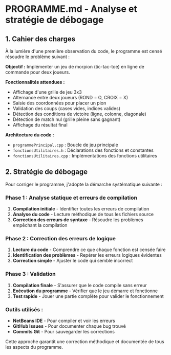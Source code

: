 # PROGRAMME.md - Analyse et stratégie de débogage

## 1. Cahier des charges

À la lumière d'une première observation du code, le programme est censé résoudre le problème suivant :

**Objectif :** Implémenter un jeu de morpion (tic-tac-toe) en ligne de commande pour deux joueurs.

**Fonctionnalités attendues :**
- Affichage d'une grille de jeu 3x3
- Alternance entre deux joueurs (ROND = O, CROIX = X)
- Saisie des coordonnées pour placer un pion
- Validation des coups (cases vides, indices valides)
- Détection des conditions de victoire (ligne, colonne, diagonale)
- Détection de match nul (grille pleine sans gagnant)
- Affichage du résultat final

**Architecture du code :**
- `programmePrincipal.cpp` : Boucle de jeu principale
- `fonctionsUtilitaires.h` : Déclarations des fonctions et constantes
- `fonctionsUtilitaires.cpp` : Implémentations des fonctions utilitaires

## 2. Stratégie de débogage

Pour corriger le programme, j'adopte la démarche systématique suivante :

### Phase 1 : Analyse statique et erreurs de compilation
1. **Compilation initiale** - Identifier toutes les erreurs de compilation
2. **Analyse du code** - Lecture méthodique de tous les fichiers source
3. **Correction des erreurs de syntaxe** - Résoudre les problèmes empêchant la compilation

### Phase 2 : Correction des erreurs de logique
1. **Lecture du code** - Comprendre ce que chaque fonction est censée faire
2. **Identification des problèmes** - Repérer les erreurs logiques évidentes
3. **Correction simple** - Ajuster le code qui semble incorrect

### Phase 3 : Validation
1. **Compilation finale** - S'assurer que le code compile sans erreur
2. **Exécution du programme** - Vérifier que le jeu démarre et fonctionne
3. **Test rapide** - Jouer une partie complète pour valider le fonctionnement

### Outils utilisés :
- **NetBeans IDE** - Pour compiler et voir les erreurs
- **GitHub Issues** - Pour documenter chaque bug trouvé
- **Commits Git** - Pour sauvegarder les corrections

Cette approche garantit une correction méthodique et documentée de tous les aspects du programme.